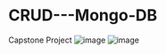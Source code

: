# CRUD---Mongo-DB
Capstone Project
![image](https://user-images.githubusercontent.com/92010456/230202649-00fa541d-30eb-40a2-bab3-0c4a9b2d0ed6.png)
![image](https://user-images.githubusercontent.com/92010456/230202778-21109c83-1f77-41e4-8c1f-3ef827c55df8.png)
